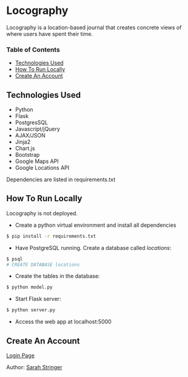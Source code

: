 # Locography
Locography is a location-based journal that creates concrete views of where users have spent their time. 

### Table of Contents
- [Technologies Used](#tech-used)
- [How To Run Locally](#run-local)
- [Create An Account](#create-account)

## <a name="tech-used"></a>Technologies Used
- Python
- Flask
- PostgresSQL
- Javascript/jQuery
- AJAX/JSON
- Jinja2
- Chart.js
- Bootstrap
- Google Maps API
- Google Locations API

Dependencies are listed in requirements.txt

## <a name="run-local"></a>How To Run Locally
Locography is not deployed.

- Create a python virtual environment and install all dependencies
```sh
$ pip install -r requirements.txt
```
- Have PostgreSQL running. Create a database called _locations_:
```sh
$ psql
# CREATE DATABASE locations
```
- Create the tables in the database:
```sh
$ python model.py
```
- Start Flask server:
```sh
$ python server.py
```
- Access the web app at localhost:5000

## <a name="create-account"></a>Create An Account
[Login Page](/static/img/login.png)

Author: [Sarah Stringer](https://github.com/sarahcstringer)